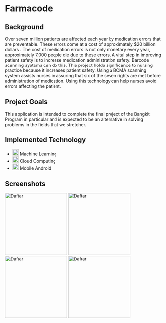 # Farmacode

## Background
Over seven million patients are affected each year by medication errors that are preventable. These errors come at a cost of approximately $20 billion dollars . The cost of medication errors is not only monetary every year, approximately 7.000 people die due to these errors. A vital step in improving patient safety is to increase medication administration safety. Barcode scanning systems can do this. This project holds significance to nursing practice because it increases patient safety. Using a BCMA scanning system assists nurses in assuring that six of the seven rights are met before administration of medication. Using this technology can help nurses avoid errors affecting the patient.

## Project Goals
This application is intended to complete the final project of the Bangkit Program in particular and is expected to be an alternative in solving problems in the fields that we stretcher.

## Implemented Technology
- <img height="20" width="20" src="https://unpkg.com/simple-icons@v5/icons/probot.svg" /> Machine Learning
- <img height="20" width="20" src="https://unpkg.com/simple-icons@v5/icons/googlecolab.svg" /> Cloud Computing
- <img height="20" width="20" src="https://unpkg.com/simple-icons@v5/icons/android.svg" /> Mobile Android

## Screenshots
<p float="left">
  <img src="https://github.com/MrMG23/Farmacode/readme/1.jpg" alt="Daftar" width="200">
  <img src="https://github.com/MrMG23/Farmacode/readme/2.jpg" alt="Daftar" width="200">
  <img src="https://github.com/MrMG23/Farmacode/readme/3.jpg" alt="Daftar" width="200">
  <img src="https://github.com/MrMG23/Farmacode/readme/4.jpg" alt="Daftar" width="200">
<p>
